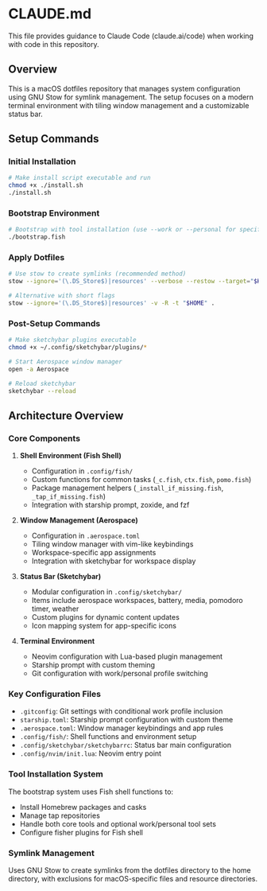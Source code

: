 # CLAUDE.md

This file provides guidance to Claude Code (claude.ai/code) when working with code in this repository.

## Overview

This is a macOS dotfiles repository that manages system configuration using GNU Stow for symlink management. The setup focuses on a modern terminal environment with tiling window management and a customizable status bar.

## Setup Commands

### Initial Installation
```bash
# Make install script executable and run
chmod +x ./install.sh
./install.sh
```

### Bootstrap Environment
```bash
# Bootstrap with tool installation (use --work or --personal for specific profiles)
./bootstrap.fish
```

### Apply Dotfiles
```bash
# Use stow to create symlinks (recommended method)
stow --ignore='(\.DS_Store$)|resources' --verbose --restow --target="$HOME" .

# Alternative with short flags
stow --ignore='(\.DS_Store$)|resources' -v -R -t "$HOME" .
```

### Post-Setup Commands
```bash
# Make sketchybar plugins executable
chmod +x ~/.config/sketchybar/plugins/*

# Start Aerospace window manager
open -a Aerospace

# Reload sketchybar
sketchybar --reload
```

## Architecture Overview

### Core Components

1. **Shell Environment (Fish Shell)**
   - Configuration in `.config/fish/`
   - Custom functions for common tasks (`_c.fish`, `ctx.fish`, `pomo.fish`)
   - Package management helpers (`_install_if_missing.fish`, `_tap_if_missing.fish`)
   - Integration with starship prompt, zoxide, and fzf

2. **Window Management (Aerospace)**
   - Configuration in `.aerospace.toml`
   - Tiling window manager with vim-like keybindings
   - Workspace-specific app assignments
   - Integration with sketchybar for workspace display

3. **Status Bar (Sketchybar)**
   - Modular configuration in `.config/sketchybar/`
   - Items include aerospace workspaces, battery, media, pomodoro timer, weather
   - Custom plugins for dynamic content updates
   - Icon mapping system for app-specific icons

4. **Terminal Environment**
   - Neovim configuration with Lua-based plugin management
   - Starship prompt with custom theming
   - Git configuration with work/personal profile switching

### Key Configuration Files

- `.gitconfig`: Git settings with conditional work profile inclusion
- `starship.toml`: Starship prompt configuration with custom theme
- `.aerospace.toml`: Window manager keybindings and app rules
- `.config/fish/`: Shell functions and environment setup
- `.config/sketchybar/sketchybarrc`: Status bar main configuration
- `.config/nvim/init.lua`: Neovim entry point

### Tool Installation System

The bootstrap system uses Fish shell functions to:
- Install Homebrew packages and casks
- Manage tap repositories
- Handle both core tools and optional work/personal tool sets
- Configure fisher plugins for Fish shell

### Symlink Management

Uses GNU Stow to create symlinks from the dotfiles directory to the home directory, with exclusions for macOS-specific files and resource directories.